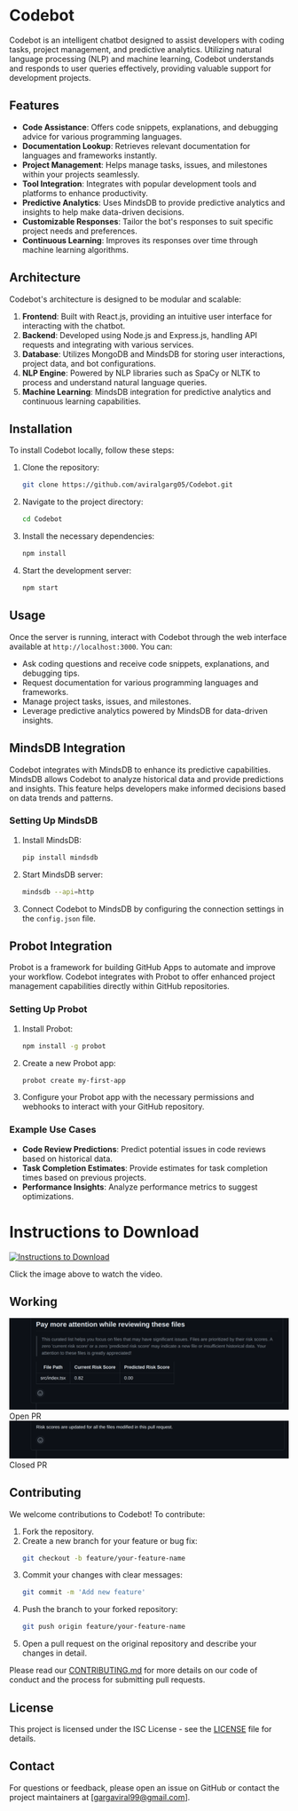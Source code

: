 # Codebot

Codebot is an intelligent chatbot designed to assist developers with coding tasks, project management, and predictive analytics. Utilizing natural language processing (NLP) and machine learning, Codebot understands and responds to user queries effectively, providing valuable support for development projects.

## Features

- **Code Assistance**: Offers code snippets, explanations, and debugging advice for various programming languages.
- **Documentation Lookup**: Retrieves relevant documentation for languages and frameworks instantly.
- **Project Management**: Helps manage tasks, issues, and milestones within your projects seamlessly.
- **Tool Integration**: Integrates with popular development tools and platforms to enhance productivity.
- **Predictive Analytics**: Uses MindsDB to provide predictive analytics and insights to help make data-driven decisions.
- **Customizable Responses**: Tailor the bot's responses to suit specific project needs and preferences.
- **Continuous Learning**: Improves its responses over time through machine learning algorithms.

## Architecture

Codebot's architecture is designed to be modular and scalable:

1. **Frontend**: Built with React.js, providing an intuitive user interface for interacting with the chatbot.
2. **Backend**: Developed using Node.js and Express.js, handling API requests and integrating with various services.
3. **Database**: Utilizes MongoDB and MindsDB for storing user interactions, project data, and bot configurations.
4. **NLP Engine**: Powered by NLP libraries such as SpaCy or NLTK to process and understand natural language queries.
5. **Machine Learning**: MindsDB integration for predictive analytics and continuous learning capabilities.

## Installation

To install Codebot locally, follow these steps:

1. Clone the repository:
    ```sh
    git clone https://github.com/aviralgarg05/Codebot.git
    ```
2. Navigate to the project directory:
    ```sh
    cd Codebot
    ```
3. Install the necessary dependencies:
    ```sh
    npm install
    ```
4. Start the development server:
    ```sh
    npm start
    ```

## Usage

Once the server is running, interact with Codebot through the web interface available at `http://localhost:3000`. You can:

- Ask coding questions and receive code snippets, explanations, and debugging tips.
- Request documentation for various programming languages and frameworks.
- Manage project tasks, issues, and milestones.
- Leverage predictive analytics powered by MindsDB for data-driven insights.

## MindsDB Integration

Codebot integrates with MindsDB to enhance its predictive capabilities. MindsDB allows Codebot to analyze historical data and provide predictions and insights. This feature helps developers make informed decisions based on data trends and patterns.

### Setting Up MindsDB

1. Install MindsDB:
    ```sh
    pip install mindsdb
    ```
2. Start MindsDB server:
    ```sh
    mindsdb --api=http
    ```
3. Connect Codebot to MindsDB by configuring the connection settings in the `config.json` file.

## Probot Integration

Probot is a framework for building GitHub Apps to automate and improve your workflow. Codebot integrates with Probot to offer enhanced project management capabilities directly within GitHub repositories.

### Setting Up Probot

1. Install Probot:
    ```sh
    npm install -g probot
    ```
2. Create a new Probot app:
    ```sh
    probot create my-first-app
    ```
3. Configure your Probot app with the necessary permissions and webhooks to interact with your GitHub repository.

   
### Example Use Cases

- **Code Review Predictions**: Predict potential issues in code reviews based on historical data.
- **Task Completion Estimates**: Provide estimates for task completion times based on previous projects.
- **Performance Insights**: Analyze performance metrics to suggest optimizations.

# Instructions to Download

[![Instructions to Download](https://img.youtube.com/vi/K6WgNA2y9CQ/0.jpg)](https://youtu.be/K6WgNA2y9CQ)

Click the image above to watch the video.

## Working
<img src = "https://github.com/aviralgarg05/Codebot/blob/main/codebot-pr-open.png"/>
Open PR

<img src = "https://github.com/aviralgarg05/Codebot/blob/main/codebot-pr-closed.png" />
Closed PR

## Contributing

We welcome contributions to Codebot! To contribute:

1. Fork the repository.
2. Create a new branch for your feature or bug fix:
    ```sh
    git checkout -b feature/your-feature-name
    ```
3. Commit your changes with clear messages:
    ```sh
    git commit -m 'Add new feature'
    ```
4. Push the branch to your forked repository:
    ```sh
    git push origin feature/your-feature-name
    ```
5. Open a pull request on the original repository and describe your changes in detail.

Please read our [CONTRIBUTING.md](CONTRIBUTING.md) for more details on our code of conduct and the process for submitting pull requests.

## License

This project is licensed under the ISC License - see the [LICENSE](LICENSE) file for details.

## Contact

For questions or feedback, please open an issue on GitHub or contact the project maintainers at [gargaviral99@gmail.com].


